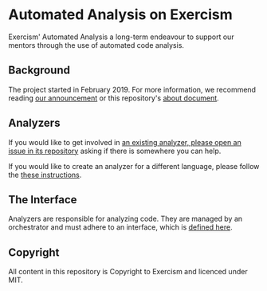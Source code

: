 # Automated Analysis on Exercism

Exercism' Automated Analysis a long-term endeavour to support our mentors through the use of automated code analysis.

## Background

The project started in February 2019. For more information, we recommend reading [our announcement](https://exercism.io/blog/automated-mentoring-support-project) or this repository's [about document](./docs/about.md).

## Analyzers

If you would like to get involved in [an existing analyzer, please open an issue in its repository](https://github.com/exercism?q=analyzer) asking if there is somewhere you can help.

If you would like to create an analyzer for a different language, please follow the [these instructions](./docs/creating-an-analyzer.md).

## The Interface

Analyzers are responsible for analyzing code. They are managed by an orchestrator and must adhere to an interface, which is [defined here](./docs/interface.md).

## Copyright

All content in this repository is Copyright to Exercism and licenced under MIT.
